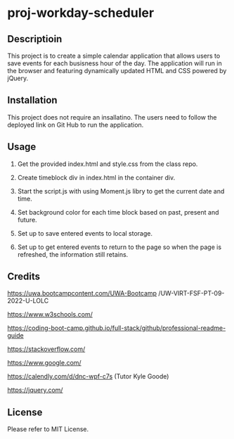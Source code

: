 # proj-workday-scheduler

## Descriptioin 

This project is to create a simple calendar application that allows users to save events for each busisness hour of the day. The application will run in the browser and featuring dynamically updated HTML and CSS powered by jQuery. 

## Installation

This project does not require an insallatino. The users need to follow the deployed link on Git Hub to run the application.

## Usage

1. Get the provided index.html and style.css from the class repo.

2. Create timeblock div in index.html in the container div.

3. Start the script.js with using Moment.js libry to get the current date and time. 

4. Set background color for each time block based on past, present and future.

5. Set up to save entered events to local storage.

6. Set up to get entered events to  return to the page so when the page is refreshed, the information still retains.

## Credits

https://uwa.bootcampcontent.com/UWA-Bootcamp /UW-VIRT-FSF-PT-09-2022-U-LOLC

https://www.w3schools.com/

https://coding-boot-camp.github.io/full-stack/github/professional-readme-guide

https://stackoverflow.com/

https://www.google.com/

https://calendly.com/d/dnc-wpf-c7s (Tutor Kyle Goode)

https://jquery.com/

## License

Please refer to MIT License.


